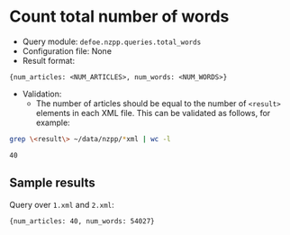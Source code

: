 # Count total number of words

* Query module: `defoe.nzpp.queries.total_words`
* Configuration file: None
* Result format:

```
{num_articles: <NUM_ARTICLES>, num_words: <NUM_WORDS>}
```

* Validation:
  - The number of articles should be equal to the number of `<result>` elements in each XML file. This can be validated as follows, for example:

```bash
grep \<result\> ~/data/nzpp/*xml | wc -l
```
```
40
```

## Sample results

Query over `1.xml` and `2.xml`:

```
{num_articles: 40, num_words: 54027}
```

